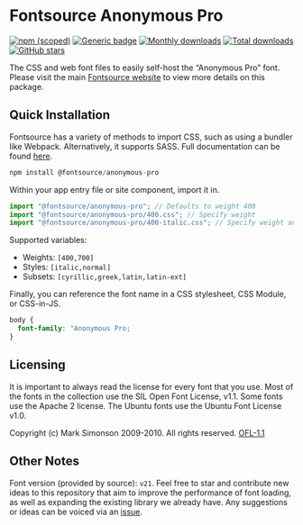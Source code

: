 # Fontsource Anonymous Pro

[![npm (scoped)](https://img.shields.io/npm/v/@fontsource/anonymous-pro?color=brightgreen)](https://www.npmjs.com/package/@fontsource/anonymous-pro) [![Generic badge](https://img.shields.io/badge/fontsource-passing-brightgreen)](https://github.com/fontsource/fontsource) [![Monthly downloads](https://badgen.net/npm/dm/@fontsource/anonymous-pro)](https://github.com/fontsource/fontsource) [![Total downloads](https://badgen.net/npm/dt/@fontsource/anonymous-pro)](https://github.com/fontsource/fontsource) [![GitHub stars](https://img.shields.io/github/stars/fontsource/fontsource.svg?style=social&label=Star)](https://github.com/fontsource/fontsource/stargazers)

The CSS and web font files to easily self-host the “Anonymous Pro” font. Please visit the main [Fontsource website](https://fontsource.org/fonts/anonymous-pro) to view more details on this package.

## Quick Installation

Fontsource has a variety of methods to import CSS, such as using a bundler like Webpack. Alternatively, it supports SASS. Full documentation can be found [here](https://beta.fontsource.org/docs/getting-started/introduction).

```javascript
npm install @fontsource/anonymous-pro
```

Within your app entry file or site component, import it in.

```javascript
import "@fontsource/anonymous-pro"; // Defaults to weight 400
import "@fontsource/anonymous-pro/400.css"; // Specify weight
import "@fontsource/anonymous-pro/400-italic.css"; // Specify weight and style

```

Supported variables:
- Weights: `[400,700]`
- Styles: `[italic,normal]`
- Subsets: `[cyrillic,greek,latin,latin-ext]`

Finally, you can reference the font name in a CSS stylesheet, CSS Module, or CSS-in-JS.

```css
body {
  font-family: "Anonymous Pro;
}
```

## Licensing
It is important to always read the license for every font that you use.
Most of the fonts in the collection use the SIL Open Font License, v1.1. Some fonts use the Apache 2 license. The Ubuntu fonts use the Ubuntu Font License v1.0.

Copyright (c) Mark Simonson 2009-2010. All rights reserved.
[OFL-1.1](http://scripts.sil.org/OFL)

## Other Notes
Font version (provided by source): `v21`.
Feel free to star and contribute new ideas to this repository that aim to improve the performance of font loading, as well as expanding the existing library we already have. Any suggestions or ideas can be voiced via an [issue](https://github.com/fontsource/fontsource/issues).